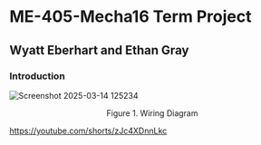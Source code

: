 # ME-405-Mecha16 Term Project
## Wyatt Eberhart and Ethan Gray

### Introduction
![Screenshot 2025-03-14 125234](https://github.com/user-attachments/assets/0f2ebb8d-ea97-4c1e-b965-92ead0117f1e)
<p align="center">
  Figure 1. Wiring Diagram
</p>

https://youtube.com/shorts/zJc4XDnnLkc
